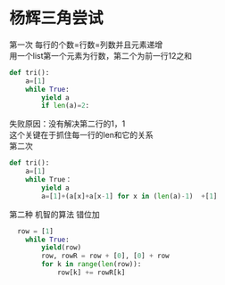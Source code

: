 杨辉三角尝试
=======
第一次
每行的个数=行数=列数并且元素递增<br>
用一个list第一个元素为行数，第二个为前一行12之和
```py
def tri():
	a=[1]
	while True:
		yield a
		if len(a)=2:
```
失败原因：没有解决第二行的1，1<br>
这个关键在于抓住每一行的len和它的关系<br>
第二次
```py
def tri():
	a=[1]
	while True：
		yield a
		a=[1]+(a[x]+a[x-1] for x in (len(a)-1)  +[1]
```
第二种 机智的算法 错位加
```py
  row = [1]
    while True:
        yield(row)
        row, rowR = row + [0], [0] + row
        for k in range(len(row)):
            row[k] += rowR[k]
```